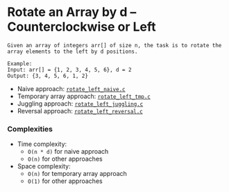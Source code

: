 # Rotate an Array by d – Counterclockwise or Left

```
Given an array of integers arr[] of size n, the task is to rotate the
array elements to the left by d positions.

Example:
Input: arr[] = {1, 2, 3, 4, 5, 6}, d = 2
Output: {3, 4, 5, 6, 1, 2}
```

- Naive approach: [`rotate_left_naive.c`](./rotate_left_naive.c)
- Temporary array approach: [`rotate_left_tmp.c`](./rotate_left_tmp.c)
- Juggling approach: [`rotate_left_juggling.c`](./rotate_left_juggling.c)
- Reversal approach: [`rotate_left_reversal.c`](./rotate_left_reversal.c)

### Complexities

- Time complexity:
  - `O(n * d)` for naive approach
  - `O(n)` for other approaches
- Space complexity:
  - `O(n)` for temporary array approach
  - `O(1)` for other approaches

